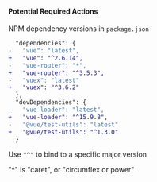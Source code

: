 #### Potential Required Actions

NPM dependency versions in `package.json`

```diff
  "dependencies": {
-   "vue": "latest",
+   "vue": "^2.6.14",
-   "vue-router": "*",
+   "vue-router": "^3.5.3",
-   "vuex": "latest"
+   "vuex": "^3.6.2"
  },
  "devDependencies": {
-   "vue-loader": "latest",
+   "vue-loader": "^15.9.8",
-   "@vue/test-utils": "latest"
+   "@vue/test-utils": "^1.3.0"
  }
```

Use `"^"` to bind to a specific major version


<aside class="notes">
"^" is "caret", or "circumflex or power"
</aside>
